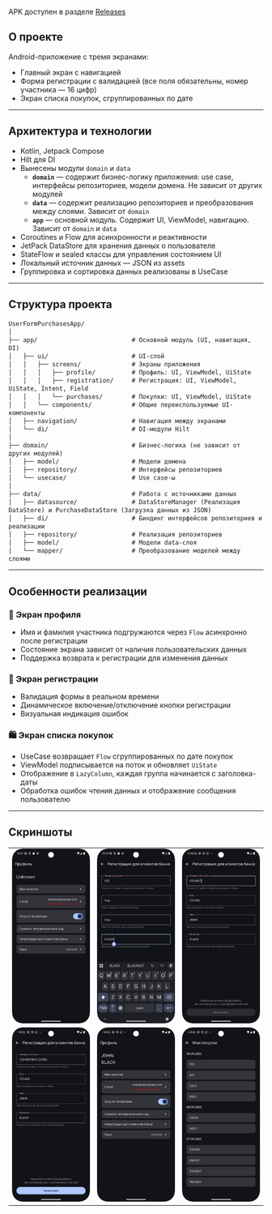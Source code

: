 APK доступен в разделе [Releases](https://github.com/HSact/UserFormPurchasesApp/releases)
## О проекте

Android-приложение с тремя экранами:

- Главный экран с навигацией  
- Форма регистрации с валидацией (все поля обязательны, номер участника — 16 цифр)  
- Экран списка покупок, сгруппированных по дате  

---

## Архитектура и технологии

- Kotlin, Jetpack Compose  
- Hilt для DI
- Вынесены модули `domain` и `data`
  - **`domain`** — содержит бизнес-логику приложения: use case, интерфейсы репозиториев, модели домена. Не зависит от других модулей
  - **`data`** — содержит реализацию репозиториев и преобразования между слоями. Зависит от `domain`
  - **`app`** — основной модуль. Содержит UI, ViewModel, навигацию. Зависит от `domain` и `data`
- Coroutines и Flow для асинхронности и реактивности
- JetPack DataStore для хранения данных о пользователе
- StateFlow и sealed классы для управления состоянием UI  
- Локальный источник данных — JSON из assets  
- Группировка и сортировка данных реализованы в UseCase   

---

## Структура проекта

```text
UserFormPurchasesApp/
│
├── app/                          # Основной модуль (UI, навигация, DI)
│   ├── ui/                       # UI-слой
│   │   ├── screens/              # Экраны приложения
│   │   │   ├── profile/          # Профиль: UI, ViewModel, UiState
│   │   │   ├── registration/     # Регистрация: UI, ViewModel, UiState, Intent, Field
│   │   │   └── purchases/        # Покупки: UI, ViewModel, UiState
│   │   └── components/           # Общие переиспользуемые UI-компоненты
│   ├── navigation/               # Навигация между экранами
│   └── di/                       # DI-модули Hilt
│
├── domain/                       # Бизнес-логика (не зависит от других модулей)
│   ├── model/                    # Модели домена
│   ├── repository/               # Интерфейсы репозиториев
│   └── usecase/                  # Use case-ы
│
├── data/                         # Работа с источниками данных
│   ├── datasource/               # DataStoreManager (Реализация  DataStore) и PurchaseDataStore (Загрузка данных из JSON)
│   ├── di/                       # Биндинг интерфейсов репозиториев и реализации
│   ├── repository/               # Реализация репозиториев
│   ├── model/                    # Модели data-слоя
│   └── mapper/                   # Преобразование моделей между слоями

```

---

## Особенности реализации

### 🧑 Экран профиля
- Имя и фамилия участника подгружаются через `Flow` асинхронно после регистрации
- Состояние экрана зависит от наличия пользовательских данных
- Поддержка возврата к регистрации для изменения данных

### 📝 Экран регистрации
- Валидация формы в реальном времени
- Динамическое включение/отключение кнопки регистрации
- Визуальная индикация ошибок

### 🛍 Экран списка покупок
- UseCase возвращает `Flow` сгруппированных по дате покупок
- ViewModel подписывается на поток и обновляет `UiState`
- Отображение в `LazyColumn`, каждая группа начинается с заголовка-даты
- Обработка ошибок чтения данных и отображение сообщения пользователю

---

## Скриншоты

<table>
  <tr>
    <td><img src="screenshots/profile_new.png" alt="Профиль1" width="250"/></td>
    <td><img src="screenshots/registration_invalid2.png" alt="Регистрация1" width="250"/></td>
    <td><img src="screenshots/registration_invalid.png" alt="Регистрация2" width="250"/></td>
    
  </tr>
  <tr>
    <td><img src="screenshots/registration_valid.png" alt="Регистрация3" width="250"/></td>
    <td><img src="screenshots/profile.png" alt="Профиль2" width="250"/></td>
    <td><img src="screenshots/purchases.png" alt="Список покупок" width="250"/></td>
  </tr>
</table>
